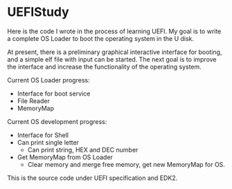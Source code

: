 # UEFIStudy
Here is the code I wrote in the process of learning UEFI. My goal is to write a complete OS Loader to boot the operating system in the U disk.

At present, there is a preliminary graphical interactive interface for booting, and a simple elf file with input can be started. The next goal is to improve the interface and increase the functionality of the operating system.

Current OS Loader progress:
* Interface for boot service
* File Reader
* MemoryMap

Current OS development progress:
* Interface for Shell
* Can print single letter
  * Can print string, HEX and DEC number
* Get MemoryMap from OS Loader
  * Clear memory and merge free memory, get new MemoryMap for OS.

This is the source code under UEFI specification and EDK2.
